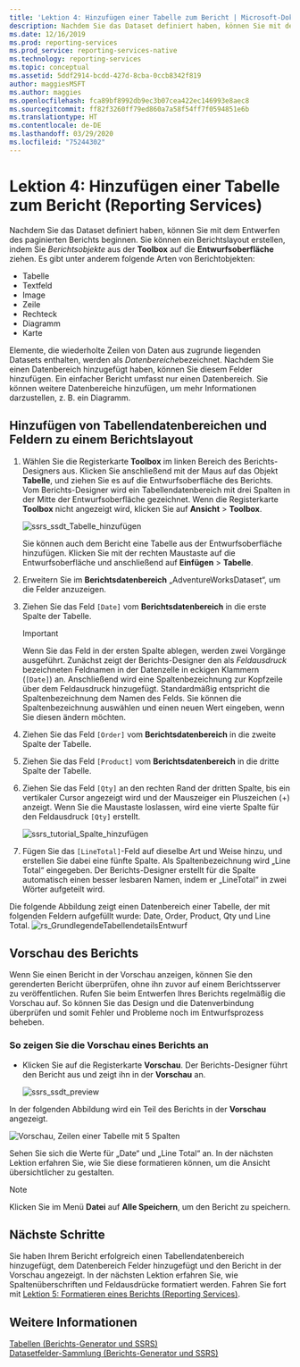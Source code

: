 ```yaml
---
title: 'Lektion 4: Hinzufügen einer Tabelle zum Bericht | Microsoft-Dokumentation'
description: Nachdem Sie das Dataset definiert haben, können Sie mit dem Entwerfen des paginierten Berichts beginnen. Sie können ein Berichtslayout erstellen, indem Sie Berichtsobjekte aus der Toolbox auf die Entwurfsoberfläche ziehen.
ms.date: 12/16/2019
ms.prod: reporting-services
ms.prod_service: reporting-services-native
ms.technology: reporting-services
ms.topic: conceptual
ms.assetid: 5ddf2914-bcdd-427d-8cba-0ccb8342f819
author: maggiesMSFT
ms.author: maggies
ms.openlocfilehash: fca89bf8992db9ec3b07cea422ec146993e8aec8
ms.sourcegitcommit: ff82f3260ff79ed860a7a58f54ff7f0594851e6b
ms.translationtype: HT
ms.contentlocale: de-DE
ms.lasthandoff: 03/29/2020
ms.locfileid: "75244302"
---
```

# <a name="lesson-4-add-a-table-to-the-report-reporting-services"></a>Lektion 4: Hinzufügen einer Tabelle zum Bericht (Reporting Services)

Nachdem Sie das Dataset definiert haben, können Sie mit dem Entwerfen des paginierten Berichts beginnen. Sie können ein Berichtslayout erstellen, indem Sie *Berichtsobjekte* aus der **Toolbox** auf die **Entwurfsoberfläche** ziehen. Es gibt unter anderem folgende Arten von Berichtobjekten:

- Tabelle
- Textfeld
- Image
- Zeile
- Rechteck
- Diagramm
- Karte

Elemente, die wiederholte Zeilen von Daten aus zugrunde liegenden Datasets enthalten, werden als *Datenbereiche*bezeichnet. Nachdem Sie einen Datenbereich hinzugefügt haben, können Sie diesem Felder hinzufügen. Ein einfacher Bericht umfasst nur einen Datenbereich. Sie können weitere Datenbereiche hinzufügen, um mehr Informationen darzustellen, z. B. ein Diagramm.

## <a name="add-a-table-data-region-and-fields-to-a-report-layout"></a>Hinzufügen von Tabellendatenbereichen und Feldern zu einem Berichtslayout

1. Wählen Sie die Registerkarte **Toolbox** im linken Bereich des Berichts-Designers aus. Klicken Sie anschließend mit der Maus auf das Objekt **Tabelle**, und ziehen Sie es auf die Entwurfsoberfläche des Berichts. Vom Berichts-Designer wird ein Tabellendatenbereich mit drei Spalten in der Mitte der Entwurfsoberfläche gezeichnet. Wenn die Registerkarte **Toolbox** nicht angezeigt wird, klicken Sie auf **Ansicht** > **Toolbox**.

    ![ssrs_ssdt_Tabelle_hinzufügen](media/ssrs-ssdt-addtable.png)

    Sie können auch dem Bericht eine Tabelle aus der Entwurfsoberfläche hinzufügen. Klicken Sie mit der rechten Maustaste auf die Entwurfsoberfläche und anschließend auf **Einfügen** > **Tabelle**.

2. Erweitern Sie im **Berichtsdatenbereich** „AdventureWorksDataset“, um die Felder anzuzeigen.

3. Ziehen Sie das Feld `[Date]` vom **Berichtsdatenbereich** in die erste Spalte der Tabelle.

    > [!IMPORTANT]
    > Wenn Sie das Feld in der ersten Spalte ablegen, werden zwei Vorgänge ausgeführt. Zunächst zeigt der Berichts-Designer den als *Feldausdruck* bezeichneten Feldnamen in der Datenzelle in eckigen Klammern (`[Date]`) an. Anschließend wird eine Spaltenbezeichnung zur Kopfzeile über dem Feldausdruck hinzugefügt. Standardmäßig entspricht die Spaltenbezeichnung dem Namen des Felds. Sie können die Spaltenbezeichnung auswählen und einen neuen Wert eingeben, wenn Sie diesen ändern möchten.

4. Ziehen Sie das Feld `[Order]` vom **Berichtsdatenbereich** in die zweite Spalte der Tabelle.

5. Ziehen Sie das Feld `[Product]` vom **Berichtsdatenbereich** in die dritte Spalte der Tabelle.

6. Ziehen Sie das Feld `[Qty]` an den rechten Rand der dritten Spalte, bis ein vertikaler Cursor angezeigt wird und der Mauszeiger ein Pluszeichen (+) anzeigt. Wenn Sie die Maustaste loslassen, wird eine vierte Spalte für den Feldausdruck `[Qty]` erstellt.

    ![ssrs_tutorial_Spalte_hinzufügen](media/ssrs-tutorial-addcolumn.png)

7. Fügen Sie das `[LineTotal]`-Feld auf dieselbe Art und Weise hinzu, und erstellen Sie dabei eine fünfte Spalte. Als Spaltenbezeichnung wird „Line Total“ eingegeben. Der Berichts-Designer erstellt für die Spalte automatisch einen besser lesbaren Namen, indem er „LineTotal“ in zwei Wörter aufgeteilt wird.

Die folgende Abbildung zeigt einen Datenbereich einer Tabelle, der mit folgenden Feldern aufgefüllt wurde: Date, Order, Product, Qty und Line Total.
![rs_GrundlegendeTabellendetailsEntwurf](media/rs-basictabledetailsdesign.png)

## <a name="preview-your-report"></a>Vorschau des Berichts

Wenn Sie einen Bericht in der Vorschau anzeigen, können Sie den gerenderten Bericht überprüfen, ohne ihn zuvor auf einem Berichtsserver zu veröffentlichen. Rufen Sie beim Entwerfen Ihres Berichts regelmäßig die Vorschau auf. So können Sie das Design und die Datenverbindung überprüfen und somit Fehler und Probleme noch im Entwurfsprozess beheben.

### <a name="to-preview-a-report"></a>So zeigen Sie die Vorschau eines Berichts an

- Klicken Sie auf die Registerkarte **Vorschau**. Der Berichts-Designer führt den Bericht aus und zeigt ihn in der **Vorschau** an.

    ![ssrs_ssdt_preview](media/ssrs-ssdt-preview.png)

In der folgenden Abbildung wird ein Teil des Berichts in der **Vorschau** angezeigt.

   ![Vorschau, Zeilen einer Tabelle mit 5 Spalten](media/rs-basictabledetailspreview.png "Vorschau, Zeilen einer Tabelle mit 5 Spalten")

Sehen Sie sich die Werte für „Date“ und „Line Total“ an. In der nächsten Lektion erfahren Sie, wie Sie diese formatieren können, um die Ansicht übersichtlicher zu gestalten.

> [!NOTE]
> Klicken Sie im Menü **Datei** auf **Alle Speichern**, um den Bericht zu speichern.

## <a name="next-steps"></a>Nächste Schritte

Sie haben Ihrem Bericht erfolgreich einen Tabellendatenbereich hinzugefügt, dem Datenbereich Felder hinzugefügt und den Bericht in der Vorschau angezeigt. In der nächsten Lektion erfahren Sie, wie Spaltenüberschriften und Feldausdrücke formatiert werden. Fahren Sie fort mit [Lektion 5: Formatieren eines Berichts &#40;Reporting Services&#41;](lesson-5-formatting-a-report-reporting-services.md).
  
## <a name="see-also"></a>Weitere Informationen

[Tabellen &#40;Berichts-Generator und SSRS&#41;](report-design/tables-report-builder-and-ssrs.md)  
[Datasetfelder-Sammlung &#40;Berichts-Generator und SSRS&#41;](report-data/dataset-fields-collection-report-builder-and-ssrs.md)  
